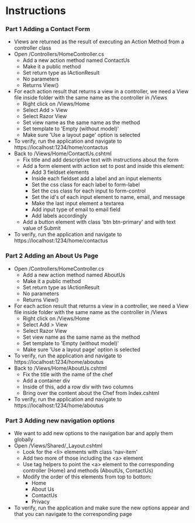 # Instructions

### Part 1 Adding a Contact Form
- Views are returned as the result of executing an Action Method from a controller class
- Open /Controllers/HomeController.cs
    - Add a new action method named ContactUs
    - Make it a public method
    - Set return type as IActionResult
    - No parameters
    - Returns View()
- For each action result that returns a view in a controller, we need a View file inside folder with the same name as the controller in /Views
    - Right click on /Views/Home
    - Select Add > View
    - Select Razor View
    - Set view name as the same name as the method
    - Set template to 'Empty (without model)'
    - Make sure 'Use a layout page' option is selected
- To verify, run the application and navigate to https://localhost:1234/home/contactus
- Back to /Views/Home/ContactUs.cshtml
    - Fix title and add descriptive text with instructions about the form
    - Add a form element with action set to post and inside this element:
        - Add 3 fieldset elements
        - Inside each fieldset add a label and an input elements
        - Set the css class for each label to form-label
        - Set the css class for each input to form-control
        - Set the id's of each input element to name, email, and message
        - Make the last input element a textarea
        - Add input type of email to email field
        - Add labels accordingly
    - Add a button element with class 'btn btn-primary' and with text value of Submit
- To verify, run the application and navigate to https://localhost:1234/home/contactus

### Part 2 Adding an About Us Page
- Open /Controllers/HomeController.cs
    - Add a new action method named AboutUs
    - Make it a public method
    - Set return type as IActionResult
    - No parameters
    - Returns View()
- For each action result that returns a view in a controller, we need a View file inside folder with the same name as the controller in /Views
    - Right click on /Views/Home
    - Select Add > View
    - Select Razor View
    - Set view name as the same name as the method
    - Set template to 'Empty (without model)'
    - Make sure 'Use a layout page' option is selected
- To verify, run the application and navigate to https://localhost:1234/home/aboutus
- Back to /Views/Home/AboutUs.cshtml
    - Fix the title with the name of the chef
    - Add a container div
    - Inside of this, add a row div with two columns
    - Bring over the content about the Chef from Index.cshtml
- To verify, run the application and navigate to https://localhost:1234/home/aboutus

### Part 3 Adding new navigation options
- We want to add new options to the navigation bar and apply them globally
- Open /Views/Shared/_Layout.cshtml
    - Look for the \<li> elements with class 'nav-item'
    - Add two more of those including the \<a> element
    - Use tag helpers to point the \<a> element to the corresponding controller (Home) and methods (AboutUs, ContactUs)
    - Modify the order of this elements from top to bottom:
        - Home
        - About Us
        - ContactUs
        - Privacy
- To verify, run the application and make sure the new options appear and that you can navigate to the corresponding page